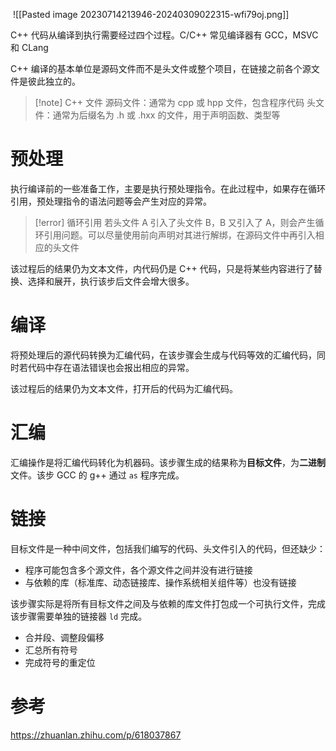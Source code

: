 ‍ ![[Pasted image 20230714213946-20240309022315-wfi79oj.png]]

C++ 代码从编译到执行需要经过四个过程。C/C++ 常见编译器有 GCC，MSVC 和 CLang

C++ 编译的基本单位是源码文件而不是头文件或整个项目，在链接之前各个源文件是彼此独立的。

> [!note] C++ 文件
>源码文件：通常为 cpp 或 hpp 文件，包含程序代码
>头文件：通常为后缀名为 .h 或 .hxx 的文件，用于声明函数、类型等

# 预处理

执行编译前的一些准备工作，主要是执行预处理指令。在此过程中，如果存在循环引用，预处理指令的语法问题等会产生对应的异常。

> [!error] 循环引用
> 若头文件 A 引入了头文件 B，B 又引入了 A，则会产生循环引用问题。可以尽量使用前向声明对其进行解绑，在源码文件中再引入相应的头文件

该过程后的结果仍为文本文件，内代码仍是 C++ 代码，只是将某些内容进行了替换、选择和展开，执行该步后文件会增大很多。
# 编译

将预处理后的源代码转换为汇编代码，在该步骤会生成与代码等效的汇编代码，同时若代码中存在语法错误也会报出相应的异常。

该过程后的结果仍为文本文件，打开后的代码为汇编代码。

# 汇编

汇编操作是将汇编代码转化为机器码。该步骤生成的结果称为**目标文件**，为**二进制**文件。该步 GCC 的 g++ 通过 `as` 程序完成。

# 链接

目标文件是一种中间文件，包括我们编写的代码、头文件引入的代码，但还缺少：
* 程序可能包含多个源文件，各个源文件之间并没有进行链接
* 与依赖的库（标准库、动态链接库、操作系统相关组件等）也没有链接

该步骤实际是将所有目标文件之间及与依赖的库文件打包成一个可执行文件，完成该步骤需要单独的链接器 `ld` 完成。
* 合并段、调整段偏移
* 汇总所有符号
* 完成符号的重定位

# 参考

https://zhuanlan.zhihu.com/p/618037867